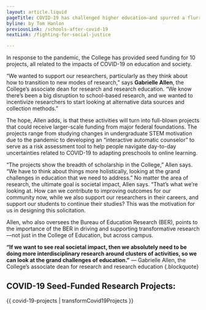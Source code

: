```yaml
---
layout: article.liquid
pageTitle: COVID-19 has challenged higher education—and spurred a flurry of research activity in the College of Education
byline: by Tom Hanlon
previousLink: /schools-after-covid-19
nextLink: /fighting-for-social-justice

---
```

In response to the pandemic, the College has provided seed funding for 10 projects, all related to the impacts of COVID-19 on education and society.

“We wanted to support our researchers, particularly as they think about how to transition to new modes of research,” says **Gabrielle Allen**, the College’s associate dean for research and research education. “We know there’s been a big disruption to school-based research, and we wanted to incentivize researchers to start looking at alternative data sources and collection methods.” 

The hope, Allen adds, is that these activities will turn into full-blown projects that could receive larger-scale funding from major federal foundations. The projects range from studying changes in undergraduate STEM motivation due to the pandemic to developing an “interactive automatic counselor” to serve as a risk assessment tool to help people navigate day-to-day uncertainties related to COVID-19 to adapting preschools to online learning.

“The projects show the breadth of scholarship in the College,” Allen says. “We have to think about things more holistically, looking at the grand challenges in education that we need to address.” No matter the area of research, the ultimate goal is societal impact, Allen says. “That’s what we’re looking at. How can we contribute to improving outcomes for our community now, while we also support our researchers in their careers, and support our students to continue their studies? This was the motivation for us in designing this solicitation.

Allen, who also oversees the Bureau of Education Research (BER), points to the importance of the BER in driving and supporting transformative research—not just in the College of Education, but across campus.

**“If we want to see real societal impact, then we absolutely need to be doing more interdisciplinary research around clusters of activities, so we can look at the grand challenges of education.”**
— Gabrielle Allen, the College’s associate dean for research and research education {.blockquote}

## COVID-19 Seed-Funded Research Projects:

{{ covid-19-projects | transformCovid19Projects }}